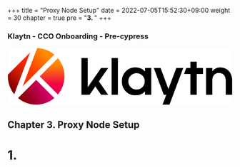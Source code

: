 +++
title = "Proxy Node Setup"
date = 2022-07-05T15:52:30+09:00
weight = 30
chapter = true
pre = "<b>3. </b>"
+++

### Klaytn - CCO Onboarding - Pre-cypress
![Klaytn Logo](/images/Logo-1.png?classes=border)

## Chapter 3. Proxy Node Setup

# 1.
